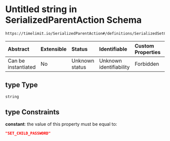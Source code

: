 # Untitled string in SerializedParentAction Schema

```txt
https://timelimit.io/SerializedParentAction#/definitions/SerializedSetChildPasswordAction/properties/type
```

| Abstract            | Extensible | Status         | Identifiable            | Custom Properties | Additional Properties | Access Restrictions | Defined In                                                                                        |
| :------------------ | :--------- | :------------- | :---------------------- | :---------------- | :-------------------- | :------------------ | :------------------------------------------------------------------------------------------------ |
| Can be instantiated | No         | Unknown status | Unknown identifiability | Forbidden         | Allowed               | none                | [SerializedParentAction.schema.json\*](SerializedParentAction.schema.json "open original schema") |

## type Type

`string`

## type Constraints

**constant**: the value of this property must be equal to:

```json
"SET_CHILD_PASSWORD"
```

